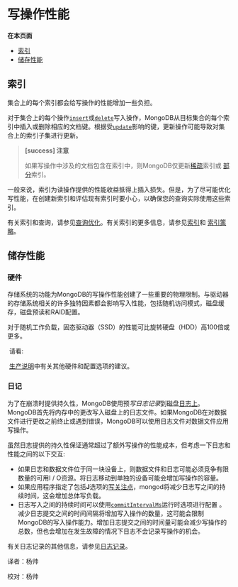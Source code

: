 # 写操作性能

**在本页面**

- [索引](#索引)
- [储存性能](#储存)

## <span id="索引">索引</span>

集合上的每个索引都会给写操作的性能增加一些负担。

对于集合上的每个操作[`insert`](https://docs.mongodb.com/manual/reference/command/insert/#dbcmd.insert)或[`delete`](https://docs.mongodb.com/manual/reference/command/delete/#dbcmd.delete)写入操作，MongoDB从目标集合的每个索引中插入或删除相应的文档键。根据受[`update`](https://docs.mongodb.com/manual/reference/command/update/#dbcmd.update)影响的键，更新操作可能导致对集合上的索引子集进行更新。

> **[success] 注意**
>
> 如果写操作中涉及的文档包含在索引中，则MongoDB仅更新[稀疏](https://docs.mongodb.com/manual/core/index-sparse/#index-type-sparse)索引或 [部分](https://docs.mongodb.com/manual/core/index-partial/#index-type-partial)索引。

一般来说，索引为读操作提供的性能收益抵得上插入损失。但是，为了尽可能优化写性能，在创建新索引和评估现有索引时要小心，以确保您的查询实际使用这些索引。

有关索引和查询，请参见[查询优化](https://docs.mongodb.com/manual/core/query-optimization/)。有关索引的更多信息，请参见[索引](https://docs.mongodb.com/manual/indexes/)和 [索引策略](https://docs.mongodb.com/manual/applications/indexes/)。

## <span id="储存">储存性能</span>

### 硬件

存储系统的功能为MongoDB的写操作性能创建了一些重要的物理限制。与驱动器的存储系统相关的许多独特因素都会影响写入性能，包括随机访问模式，磁盘缓存，磁盘预读和RAID配置。

对于随机工作负载，固态驱动器（SSD）的性能可比旋转硬盘（HDD）高100倍或更多。

​	请看:

​	[生产说明](https://docs.mongodb.com/manual/administration/production-notes/)中有关其他硬件和配置选项的建议。

### 日记

为了在崩溃时提供持久性，MongoDB使用预*写日志记录*到磁盘[日志上](https://docs.mongodb.com/manual/reference/glossary/#term-journal)。MongoDB首先将内存中的更改写入磁盘上的日志文件。如果MongoDB在对数据文件进行更改之前终止或遇到错误，MongoDB可以使用日志文件对数据文件应用写操作。

虽然日志提供的持久性保证通常超过了额外写操作的性能成本，但考虑一下日志和性能之间的以下交互:

- 如果日志和数据文件位于同一块设备上，则数据文件和日志可能必须竞争有限数量的可用I / O资源。将日志移动到单独的设备可能会增加写操作的容量。
- 如果应用程序指定了包括**J**选项的[写关注点](https://docs.mongodb.com/manual/reference/write-concern/)，mongod将减少日志写之间的持续时间，这会增加总体写负载。
- 日志写入之间的持续时间可以使用[`commitIntervalMs`](https://docs.mongodb.com/manual/reference/configuration-options/#storage.journal.commitIntervalMs)运行时选项进行配置 。减少日志提交之间的时间间隔将增加写入操作的数量，这可能会限制MongoDB的写入操作能力。增加日志提交之间的时间量可能会减少写操作的总数，但也会增加在发生故障的情况下日志不会记录写操作的机会。

有关日志记录的其他信息，请参见[日志记录](https://docs.mongodb.com/manual/core/journaling/)。



译者：杨帅

校对：杨帅